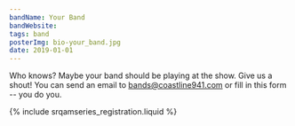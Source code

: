```yaml
---
bandName: Your Band
bandWebsite: 
tags: band
posterImg: bio-your_band.jpg
date: 2019-01-01
---
```

<p>Who knows? Maybe your band should be playing at the show. Give us a shout!
You can send an email to <a href="mailto:&#98;&#97;&#110;&#100;&#115;&#64;&#99;&#111;&#97;&#115;&#116;&#108;&#105;&#110;&#101;&#57;&#52;&#49;&#46;&#99;&#111;&#109;">&#98;&#97;&#110;&#100;&#115;&#64;&#99;&#111;&#97;&#115;&#116;&#108;&#105;&#110;&#101;&#57;&#52;&#49;&#46;&#99;&#111;&#109;</a> or fill in this form -- you do you.</p>
<div id="regform">
{% include srqamseries_registration.liquid %}
</div>